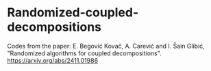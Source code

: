 # Randomized-coupled-decompositions

Codes from the paper: E. Begović Kovač, A. Carević and I. Šain Glibić, "Randomized algorithms for coupled decompositions". https://arxiv.org/abs/2411.01986
